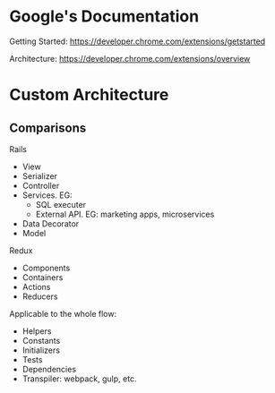 # Google's Documentation

Getting Started:
https://developer.chrome.com/extensions/getstarted

Architecture:
https://developer.chrome.com/extensions/overview

# Custom Architecture

## Comparisons

Rails
* View
* Serializer
* Controller
* Services. EG:
  * SQL executer
  * External API. EG: marketing apps, microservices
* Data Decorator
* Model

Redux
* Components
* Containers
* Actions
* Reducers

Applicable to the whole flow:
* Helpers
* Constants
* Initializers
* Tests
* Dependencies
* Transpiler: webpack, gulp, etc.